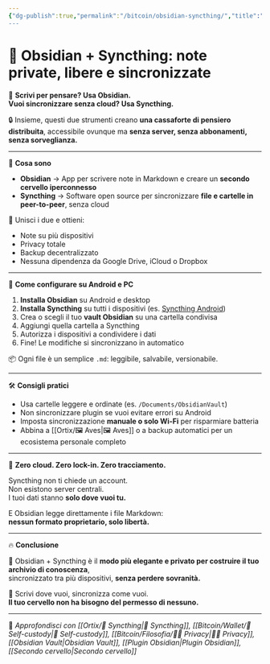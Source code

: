 ```yaml
---
{"dg-publish":true,"permalink":"/bitcoin/obsidian-syncthing/","title":"🔄 Obsidian + Syncthing: note private, libere e sincronizzate","tags":["Obsidian","Syncthing","Decentralizzazione","Note","Android","Privacy","SelfCustody"]}
---
```



# 🔄 Obsidian + Syncthing: note private, libere e sincronizzate

🧠 **Scrivi per pensare? Usa Obsidian.  
Vuoi sincronizzare senza cloud? Usa Syncthing.**

🔒 Insieme, questi due strumenti creano **una cassaforte di pensiero distribuita**, accessibile ovunque ma **senza server, senza abbonamenti, senza sorveglianza.**

---

📁 **Cosa sono**

- **Obsidian** → App per scrivere note in Markdown e creare un **secondo cervello iperconnesso**  
- **Syncthing** → Software open source per sincronizzare **file e cartelle in peer-to-peer**, senza cloud

🎯 Unisci i due e ottieni:
- Note su più dispositivi  
- Privacy totale  
- Backup decentralizzato  
- Nessuna dipendenza da Google Drive, iCloud o Dropbox

---

📱 **Come configurare su Android e PC**

1. **Installa Obsidian** su Android e desktop  
2. **Installa Syncthing** su tutti i dispositivi (es. [Syncthing Android](https://play.google.com/store/apps/details?id=com.nutomic.syncthingandroid))
3. Crea o scegli il tuo **vault Obsidian** su una cartella condivisa
4. Aggiungi quella cartella a Syncthing
5. Autorizza i dispositivi a condividere i dati
6. Fine! Le modifiche si sincronizzano in automatico

📦 Ogni file è un semplice `.md`: leggibile, salvabile, versionabile.

---

🛠️ **Consigli pratici**

- Usa cartelle leggere e ordinate (es. `/Documents/ObsidianVault`)  
- Non sincronizzare plugin se vuoi evitare errori su Android  
- Imposta sincronizzazione **manuale o solo Wi-Fi** per risparmiare batteria  
- Abbina a [[Ortix/🖼️ Aves\|🖼️ Aves]] o a backup automatici per un ecosistema personale completo

---

🚫 **Zero cloud. Zero lock-in. Zero tracciamento.**

Syncthing non ti chiede un account.  
Non esistono server centrali.  
I tuoi dati stanno **solo dove vuoi tu.**

E Obsidian legge direttamente i file Markdown:  
**nessun formato proprietario, solo libertà.**

---

🔥 **Conclusione**

🔄 Obsidian + Syncthing è il **modo più elegante e privato per costruire il tuo archivio di conoscenza**,  
sincronizzato tra più dispositivi, **senza perdere sovranità.**

📡 Scrivi dove vuoi, sincronizza come vuoi.  
**Il tuo cervello non ha bisogno del permesso di nessuno.**

---

🔗 _Approfondisci con [[Ortix/🔄 Syncthing\|🔄 Syncthing]], [[Bitcoin/Wallet/🔐 Self-custody\|🔐 Self-custody]], [[Bitcoin/Filosofia/🕵️‍♂️ Privacy\|🕵️‍♂️ Privacy]], [[Obsidian Vault\|Obsidian Vault]], [[Plugin Obsidian\|Plugin Obsidian]], [[Secondo cervello\|Secondo cervello]]_
